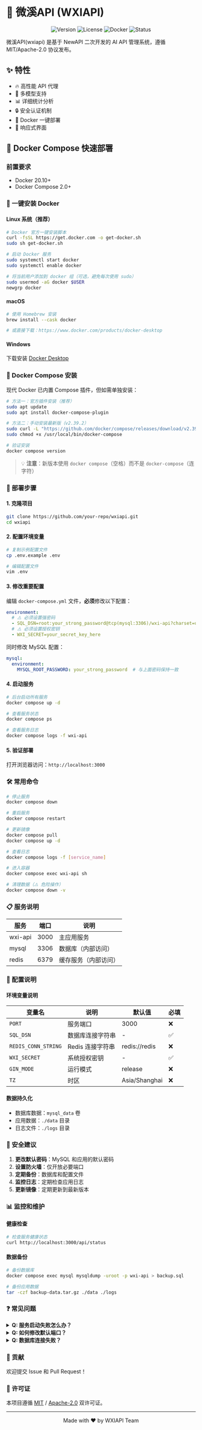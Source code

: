# 🚀 微溪API (WXIAPI)

<p align="center">
  <img src="https://img.shields.io/badge/Version-Latest-brightgreen" alt="Version">
  <img src="https://img.shields.io/badge/License-MIT/Apache--2.0-blue" alt="License">
  <img src="https://img.shields.io/badge/Docker-Ready-blue?logo=docker" alt="Docker">
  <img src="https://img.shields.io/badge/Status-Active-success" alt="Status">
</p>

微溪API(wxiapi) 是基于 NewAPI 二次开发的 AI API 管理系统，遵循 MIT/Apache-2.0 协议发布。

## ✨ 特性

- 🔥 高性能 API 代理
- 🎯 多模型支持
- 📊 详细统计分析
- 🔒 安全认证机制
- 🐳 Docker 一键部署
- 📱 响应式界面

## 🐳 Docker Compose 快速部署

### 前置要求

- Docker 20.10+
- Docker Compose 2.0+

### 🚀 一键安装 Docker

#### Linux 系统（推荐）
```bash
# Docker 官方一键安装脚本
curl -fsSL https://get.docker.com -o get-docker.sh
sudo sh get-docker.sh

# 启动 Docker 服务
sudo systemctl start docker
sudo systemctl enable docker

# 将当前用户添加到 docker 组（可选，避免每次使用 sudo）
sudo usermod -aG docker $USER
newgrp docker
```

#### macOS
```bash
# 使用 Homebrew 安装
brew install --cask docker

# 或直接下载：https://www.docker.com/products/docker-desktop
```

#### Windows
下载安装 [Docker Desktop](https://www.docker.com/products/docker-desktop)

### 🔧 Docker Compose 安装

现代 Docker 已内置 Compose 插件，但如需单独安装：

```bash
# 方法一：官方插件安装（推荐）
sudo apt update
sudo apt install docker-compose-plugin

# 方法二：手动安装最新版（v2.39.2）
sudo curl -L "https://github.com/docker/compose/releases/download/v2.39.2/docker-compose-$(uname -s)-$(uname -m)" -o /usr/local/bin/docker-compose
sudo chmod +x /usr/local/bin/docker-compose

# 验证安装
docker compose version
```

> 💡 **注意**：新版本使用 `docker compose`（空格）而不是 `docker-compose`（连字符）

### 🚀 部署步骤

#### 1. 克隆项目
```bash
git clone https://github.com/your-repo/wxiapi.git
cd wxiapi
```

#### 2. 配置环境变量
```bash
# 复制示例配置文件
cp .env.example .env

# 编辑配置文件
vim .env
```

#### 3. 修改重要配置
编辑 `docker-compose.yml` 文件，**必须**修改以下配置：

```yaml
environment:
  # ⚠️ 必须设置强密码
  - SQL_DSN=root:your_strong_password@tcp(mysql:3306)/wxi-api?charset=utf8mb4&parseTime=True&loc=Local
  # ⚠️ 必须设置授权密钥
  - WXI_SECRET=your_secret_key_here
```

同时修改 MySQL 配置：
```yaml
mysql:
  environment:
    MYSQL_ROOT_PASSWORD: your_strong_password  # 与上面密码保持一致
```

#### 4. 启动服务
```bash
# 后台启动所有服务
docker compose up -d

# 查看服务状态
docker compose ps

# 查看服务日志
docker compose logs -f wxi-api
```

#### 5. 验证部署
打开浏览器访问：`http://localhost:3000`

### 🛠️ 常用命令

```bash
# 停止服务
docker compose down

# 重启服务
docker compose restart

# 更新镜像
docker compose pull
docker compose up -d

# 查看日志
docker compose logs -f [service_name]

# 进入容器
docker compose exec wxi-api sh

# 清理数据（⚠️ 危险操作）
docker compose down -v
```

### 📋 服务说明

| 服务 | 端口 | 说明 |
|------|------|------|
| wxi-api | 3000 | 主应用服务 |
| mysql | 3306 | 数据库（内部访问） |
| redis | 6379 | 缓存服务（内部访问） |

### 🔧 配置说明

#### 环境变量说明

| 变量名 | 说明 | 默认值 | 必填 |
|--------|------|--------|------|
| `PORT` | 服务端口 | 3000 | ❌ |
| `SQL_DSN` | 数据库连接字符串 | - | ✅ |
| `REDIS_CONN_STRING` | Redis 连接字符串 | redis://redis | ❌ |
| `WXI_SECRET` | 系统授权密钥 | - | ✅ |
| `GIN_MODE` | 运行模式 | release | ❌ |
| `TZ` | 时区 | Asia/Shanghai | ❌ |

#### 数据持久化

- 数据库数据：`mysql_data` 卷
- 应用数据：`./data` 目录
- 日志文件：`./logs` 目录

### 🚨 安全建议

1. **更改默认密码**：MySQL 和应用的默认密码
2. **设置防火墙**：仅开放必要端口
3. **定期备份**：数据库和配置文件
4. **监控日志**：定期检查应用日志
5. **更新镜像**：定期更新到最新版本

### 📊 监控和维护

#### 健康检查
```bash
# 检查服务健康状态
curl http://localhost:3000/api/status
```

#### 数据备份
```bash
# 备份数据库
docker compose exec mysql mysqldump -uroot -p wxi-api > backup.sql

# 备份应用数据
tar -czf backup-data.tar.gz ./data ./logs
```

### ❓ 常见问题

<details>
<summary><strong>Q: 服务启动失败怎么办？</strong></summary>

1. 检查端口是否被占用：`netstat -tulpn | grep :3000`
2. 查看服务日志：`docker compose logs wxi-api`
3. 确认配置文件格式正确
</details>

<details>
<summary><strong>Q: 如何修改默认端口？</strong></summary>

修改 `docker-compose.yml` 中的端口映射：
```yaml
ports:
  - "8080:3000"  # 将外部端口改为 8080
```
</details>

<details>
<summary><strong>Q: 数据库连接失败？</strong></summary>

1. 确认 MySQL 容器正常运行
2. 检查 `SQL_DSN` 配置是否正确
3. 确认密码与 MySQL 配置一致
</details>

### 🤝 贡献

欢迎提交 Issue 和 Pull Request！

### 📄 许可证

本项目遵循 [MIT](LICENSE) / [Apache-2.0](LICENSE-APACHE) 双许可证。

---

<p align="center">
  Made with ❤️ by WXIAPI Team
</p>
